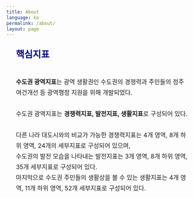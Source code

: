 ```yaml
---
title: About
language: ko
permalink: /about/
layout: page
---
```


<style>
	.contents_box { padding : 0 5%; line-height: 200%; }
	.title { color:navy; font-size:18pt; font-weight:600;}
	.contents { font-size:12pt; }
	
	.img_div { text-align: center; }
	.img_div { line-height: 1.6em; }
	.img_div img { width: 90%; }
	
   .suffle_div { width: 100%;  margin-bottom:50px;}
   .suffle_div p { width: 100%; font-size:12pt;  }
   .suffle_div img { width:40%; float: right; }

</style>
<br>
<div class="contents_box">
	<div>
		<span class="title">핵심지표</span>
		<br><br>
		<p class="contents">
 		     <b>수도권 광역지표</b>는 광역 생활권인 수도권의 경쟁력과 주민들의 정주 여건개선 등 광역행정 지원을 위해 개발되었다.<br><br>
      수도권 광역지표는 <b>경쟁력지표, 발전지표, 생활지표</b>로 구성되어 있다.<br><br>
      다른 나라 대도시와의 비교가 가능한 경쟁력지표는 4개 영역, 8개 하위 영역, 24개의 세부지표로 구성되어 있으며,<br>
		 수도권의 발전 모습을 나타내는 발전지표는 3개 영역, 8개 하위 영역, 35개 세부지표로 구성되어 있다.<br>
		 마지막으로 수도권 주민들의 생활상을 볼 수 있는 생활지표는 4개 영역, 11개 하위 영역, 52개 세부지표로 구성되어 있다.
    </p>
  </div>
 </div>
